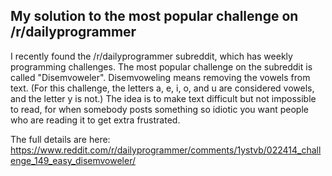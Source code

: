 ## My solution to the most popular challenge on /r/dailyprogrammer

I recently found the /r/dailyprogrammer subreddit, which has weekly programming challenges. The most popular challenge on the subreddit is called "Disemvoweler". Disemvoweling means removing the vowels from text. (For this challenge, the letters a, e, i, o, and u are considered vowels, and the letter y is not.) The idea is to make text difficult but not impossible to read, for when somebody posts something so idiotic you want people who are reading it to get extra frustrated.

The full details are here: https://www.reddit.com/r/dailyprogrammer/comments/1ystvb/022414_challenge_149_easy_disemvoweler/